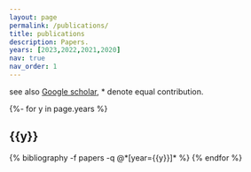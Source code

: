 ```yaml
---
layout: page
permalink: /publications/
title: publications
description: Papers.
years: [2023,2022,2021,2020]
nav: true
nav_order: 1
---
```


see also [Google scholar](https://scholar.google.co.uk/citations?hl=en&user=CdpLhlgAAAAJ), * denote equal contribution.


<!-- _pages/publications.md -->
<div class="publications">

{%- for y in page.years %}
  <h2 class="year">{{y}}</h2>
  {% bibliography -f papers -q @*[year={{y}}]* %}
{% endfor %}

</div>
